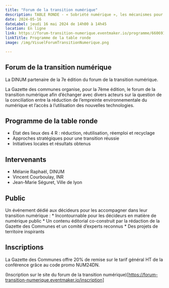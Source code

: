 ```yaml
---
title: "Forum de la transition numérique"
description: TABLE RONDE - « Sobriété numérique », les mécanismes pour y parvenir 
date: 2024-05-16
dateLabel: jeudi 16 mai 2024 de 14h00 à 14h45
location: En ligne
link: https://forum-transition-numerique.eventmaker.io/programme/6606910c711fca00964b79ca
linkTitle: Programme de la table ronde
image: /img/VisuelForumTransitionNumerique.png

---
```


## Forum de la transition numérique
La DINUM partenaire de la 7e édition du forum de la transition numérique.

La Gazette des communes organise, pour la 7ème édition, le forum de la transition numérique afin d’échanger avec divers acteurs sur la question de la conciliation entre la réduction de l’empreinte environnementale du numérique et l’accès à l’utilisation des nouvelles technologies.

## Programme de la table ronde
* État des lieux des 4 R : réduction, réutilisation, réemploi et recyclage
* Approches stratégiques pour une transition réussie
* Initiatives locales et résultats obtenus 

## Intervenants
* Mélanie Raphaël, DINUM
* Vincent Courboulay, INR
* Jean-Marie Séguret, Ville de lyon

## Public
Un événement dédié aux décideurs pour les accompagner dans leur transition numérique :
    * Incontournable pour les décideurs en matière de numérique public
    * Un contenu éditorial co-construit par la rédaction de la Gazette des Communes et un comité d’experts reconnus
    * Des projets de territoire inspirants

## Inscriptions 
La Gazette des Communes offre 20% de remise sur le tarif général HT de la conférence grâce au code promo NUM24DN.

(Inscription sur le site du forum de la transition numérique)[https://forum-transition-numerique.eventmaker.io/inscription]

